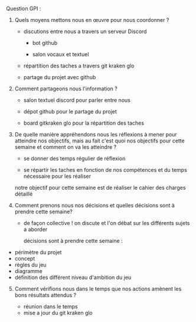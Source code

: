 Question GPI :1. Quels moyens mettons nous en œuvre pour nous coordonner ?      - discutions entre nous a travers un serveur Discord          - bot github          - salon vocaux et textuel      - répartition des taches a travers git kraken glo      - partage du projet avec github2. Comment partageons nous l'information ?      - salon textuel discord pour parler entre nous      - dépot github pour le partage du projet      - board gitkraken glo pour la répartition des taches3. De quelle manière appréhendons nous les réflexions à mener pour atteindre nos objectifs, mais au fait c'est quoi nos objectifs pour cette semaine et comment on va les atteindre ?      - se donner des temps régulier de réflexion      - se répartir les taches en fonction de nos compétences et du temps nécessaire pour les réaliser      notre objectif pour cette semaine est de réaliser le cahier des charges détaillé4. Comment prenons nous nos décisions et quelles décisions sont à prendre cette semaine?      - de façon collective ! on discute et l'on débat sur les différents sujets a aborder     décisions sont à prendre cette semaine :- périmètre du projet- concept- règles du jeu- diagramme- définition des différent niveau d'ambition du jeu5. Comment vérifions nous dans le temps que nos actions amènent les bons résultats attendus ?      - réunion dans le temps   - mise a jour du git kraken glo